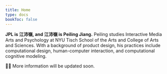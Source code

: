 ```yaml
---
title: Home
type: docs
bookToc: false
---
```


<div id="homeCanvas"></div>

<script src="https://cdnjs.cloudflare.com/ajax/libs/p5.js/1.1.9/p5.min.js"></script>
<script type="text/javascript">
  let logo

  function setup() {
    logo = loadImage('jpl-logo.svg')
    let c = createCanvas(800, 570, WEBGL)
    c.parent('homeCanvas')
    noStroke()
    imageMode(CENTER)
    angleMode(DEGREES)
  }

  function draw() {
    clear()
    scale(0.8)
    rotateX((height / 2 - mouseY) * 0.03)
    rotateY((mouseX - width / 2) * 0.01)
    rotateZ((mouseX - width / 2) * 0.003)
    image(logo, 0, 0)
  }
</script>

**JPL is 江沛嶺, and 江沛嶺 is Peiling Jiang.** Peiling studies Interactive Media Arts and Psychology at NYU Tisch School of the Arts and College of Arts and Sciences. With a background of product design, his practices include computational design, human-computer interaction, and computational cognitive modeling.

🙆‍♂️ More information will be updated soon.
